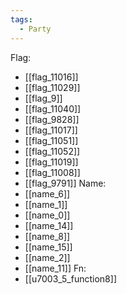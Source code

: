 ```yaml
---
tags:
  - Party
---
```

Flag:
- [[flag_11016]]
- [[flag_11029]]
- [[flag_9]]
- [[flag_11040]]
- [[flag_9828]]
- [[flag_11017]]
- [[flag_11051]]
- [[flag_11052]]
- [[flag_11019]]
- [[flag_11008]]
- [[flag_9791]]
Name:
- [[name_6]]
- [[name_1]]
- [[name_0]]
- [[name_14]]
- [[name_8]]
- [[name_15]]
- [[name_2]]
- [[name_11]]
Fn:
- [[u7003_5_function8]]
